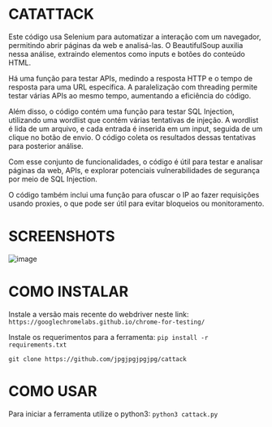# CATATTACK

Este código usa Selenium para automatizar a interação com um navegador, permitindo abrir páginas da web e analisá-las. O BeautifulSoup auxilia nessa análise, extraindo elementos como inputs e botões do conteúdo HTML.

Há uma função para testar APIs, medindo a resposta HTTP e o tempo de resposta para uma URL específica. A paralelização com threading permite testar várias APIs ao mesmo tempo, aumentando a eficiência do código.

Além disso, o código contém uma função para testar SQL Injection, utilizando uma wordlist que contém várias tentativas de injeção. A wordlist é lida de um arquivo, e cada entrada é inserida em um input, seguida de um clique no botão de envio. O código coleta os resultados dessas tentativas para posterior análise.

Com esse conjunto de funcionalidades, o código é útil para testar e analisar páginas da web, APIs, e explorar potenciais vulnerabilidades de segurança por meio de SQL Injection.

O código também inclui uma função para ofuscar o IP ao fazer requisições usando proxies, o que pode ser útil para evitar bloqueios ou monitoramento.

# SCREENSHOTS

![image](https://github.com/jpgjpgjpgjpg/cattack/assets/163206473/206b8e1c-af30-4412-987e-ef75a2926fa3)

# COMO INSTALAR

Instale a versão mais recente do webdriver neste link:
`https://googlechromelabs.github.io/chrome-for-testing/`

Instale os requerimentos para a ferramenta:
`pip install -r requirements.txt`

`git clone https://github.com/jpgjpgjpgjpg/cattack`

# COMO USAR
Para iniciar a ferramenta utilize o python3:
`python3 cattack.py`
